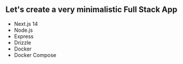 
## Let's create a very minimalistic Full Stack App
- Next.js 14
- Node.js
- Express
- Drizzle 
- Docker
- Docker Compose
